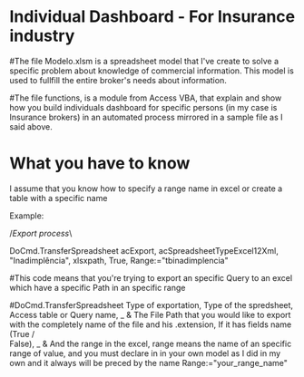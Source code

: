 # Individual Dashboard - For Insurance industry
#The file Modelo.xlsm is a spreadsheet model that I've create to solve a specific problem about knowledge of commercial information. This model is used to fullfill the entire broker's needs about information.

#The file functions, is a module from Access VBA, that explain and show how you build individuals dashboard for specific persons (in my case is Insurance brokers) in an automated process mirrored in a sample file as I said above.

# What you have to know

I assume that you know how to specify a range name in excel or create a table with a specific name

Example: 

  /*Export process*\
  
  DoCmd.TransferSpreadsheet acExport, acSpreadsheetTypeExcel12Xml, "Inadimplência", xlsxpath, True, Range:="tbinadimplencia"
  
  #This code means that you're trying to export an specific Query to an excel which have a specific Path in an specific range
  
  #DoCmd.TransferSpreadsheet Type of exportation, Type of the spredsheet, Access table or Query name, _
  & The File Path that you would like to export with the completely name of the file and his .extension, If it has fields name (True /     
  False), _
  & And the range in the excel, range means the name of an specific range of value, and you must declare in in your own model as I did in   my own and it always will be preced by the name Range:="your_range_name"
  
  

